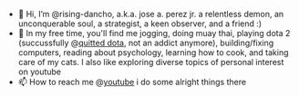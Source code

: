 - 👋 Hi, I’m @rising-dancho, a.k.a. jose a. perez jr. a relentless demon, an unconquerable soul, a strategist, a keen observer, and a friend  :)
- 👀 In my free time, you'll find me jogging, doing muay thai, playing dota 2 (succussfully @[quitted dota](https://www.dotabuff.com/players/487426800), not an addict anymore), building/fixing computers, reading about psychology, learning how to cook, and taking care of my cats. I also like exploring diverse topics of personal interest on youtube
- 📫 How to reach me @[youtube](https://www.youtube.com/c/adfinemrising) i do some alright things there
